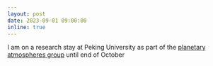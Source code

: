 ```yaml
---
layout: post
date: 2023-09-01 09:00:00
inline: true
---
```


I am on a research stay at Peking University as part of the <a href="https://www.atmos.pku.edu.cn/en/research/Researchdirections/144785.htm">planetary atmospheres group</a> until end of October
